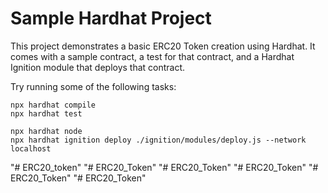 # Sample Hardhat Project

This project demonstrates a basic ERC20 Token creation using Hardhat. It comes with a sample contract, a test for that contract, and a Hardhat Ignition module that deploys that contract.

Try running some of the following tasks:

```shell
npx hardhat compile
npx hardhat test

npx hardhat node
npx hardhat ignition deploy ./ignition/modules/deploy.js --network localhost
```
"# ERC20_token" 
"# ERC20_Token" 
"# ERC20_Token" 
"# ERC20_Token" 
"# ERC20_Token" 
"# ERC20_Token" 

